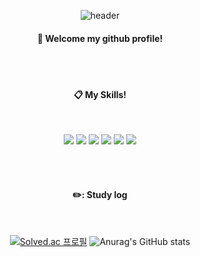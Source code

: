 <div align="center">
  
  ![header](https://capsule-render.vercel.app/api?type=cylinder&color=000000&height=150&section=header&text=KangMinLim&fontColor=ffffff&fontSize=70&animation=fadeIn&fontAlignY=55&desc=%20&descAlignY=62&descAlign=62)

#### :wave: Welcome my github profile!

  <br/>
  <br/>

#### :clipboard: My Skills!

  <br/>
<p>  
  <img src="https://img.shields.io/badge/Python-3776AB?style=flat-square&logo=Python&logoColor=FFFFFF"/>
  <img src="https://img.shields.io/badge/Pytorch-EE4C2C?style=flat-square&logo=Pytorch&logoColor=FFFFFF"/>
  <img src="https://img.shields.io/badge/Tensorflow-FF6F00?style=flat-square&logo=Tensorflow&logoColor=FFFFFF"/>
  <img src="https://img.shields.io/badge/GitHub-181717?style=flat-square&logo=GitHub&logoColor=FFFFFF"/>
  <img src="https://img.shields.io/badge/Docker-2496ED?style=flat-square&logo=Docker&logoColor=FFFFFF"/>
  <img src="https://img.shields.io/badge/Ubuntu-E95420?style=flat-square&logo=Ubuntu&logoColor=FFFFFF"/>


</p>
  <br/>
  <br/>

#### ✏️: Study log

  <br/>

[![Solved.ac 프로필](http://mazassumnida.wtf/api/generate_badge?boj=kmlim0893)](https://solved.ac/kmlim0893)
![Anurag's GitHub stats](https://github-readme-stats.vercel.app/api?username=KangminLim&show_icons=true&theme=radical)

     
</div>

